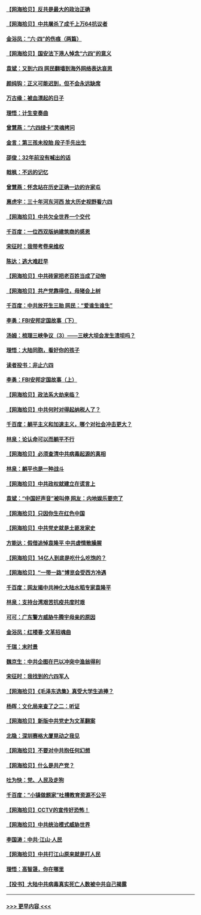 #### [【网海拾贝】反共是最大的政治正确](../pages/nsc993/n13007051.md?t=06090754) 
#### [【网海拾贝】中共屠杀了成千上万64抗议者](../pages/nsc993/n13002713.md?t=06090754) 
#### [金浴凤：“六·四”的伤痕（两篇）](../pages/nsc993/n13001719.md?t=06090754) 
#### [【网海拾贝】国安法下港人悼念“六四”的意义](../pages/nsc993/n13001039.md?t=06090754) 
#### [袁斌：又到六四 网民翻墙到海外网络表达哀思](../pages/nsc993/n13000995.md?t=06090754) 
#### [颜纯钩：正义可能迟到，但不会永远缺席](../pages/nsc993/n13000920.md?t=06090754) 
#### [万古缘：被血漂起的日子](../pages/nsc993/n13000914.md?t=06090754) 
#### [理悟：计生变奏曲](../pages/nsc993/n13000414.md?t=06090754) 
#### [曾慧燕：“六四绿卡”灵魂拷问](../pages/nsc993/n13000277.md?t=06090754) 
#### [金言：第三孩未投胎 段子手先出生](../pages/nsc993/n13000215.md?t=06090754) 
#### [邵俊：32年前没有喊出的话](../pages/nsc993/n13000181.md?t=06090754) 
#### [戟枫：不远的记忆](../pages/nsc993/n13000121.md?t=06090754) 
#### [曾慧燕：怀念站在历史正确一边的许家屯](../pages/nsc993/n13000073.md?t=06090754) 
#### [惠虎宇：三十年河东河西 放大历史视野看六四](../pages/nsc993/n13000018.md?t=06090754) 
#### [【网海拾贝】中共欠全世界一个交代](../pages/nsc993/n12998706.md?t=06090754) 
#### [千百度：一位西双版纳建筑商的感恩](../pages/nsc993/n12998487.md?t=06090754) 
#### [宋征时：我带考卷来维权](../pages/nsc993/n12994088.md?t=06090754) 
#### [陈达：逃大难赶早](../pages/nsc993/n12993569.md?t=06090754) 
#### [【网海拾贝】中共砖家把老百姓当成了动物](../pages/nsc993/n12993483.md?t=06090754) 
#### [【网海拾贝】共产党靠得住，母猪会上树](../pages/nsc993/n12990730.md?t=06090754) 
#### [千百度：中共放开生三胎 网民：“爱谁生谁生”](../pages/nsc993/n12990644.md?t=06090754) 
#### [李勇：FBI安邦定国故事（下）](../pages/nsc993/n12987854.md?t=06090754) 
#### [汤姆：梳理三峡争议（3）——三峡大坝会发生溃坝吗？](../pages/nsc993/n12989806.md?t=06090754) 
#### [理悟：大陆同胞，看好你的孩子](../pages/nsc993/n12989778.md?t=06090754) 
#### [读者投书：非止六四](../pages/nsc993/n12989673.md?t=06090754) 
#### [李勇：FBI安邦定国故事（上）](../pages/nsc993/n12987749.md?t=06090754) 
#### [【网海拾贝】政法系大劫来临？](../pages/nsc993/n12987596.md?t=06090754) 
#### [【网海拾贝】中共何时对得起纳税人了？](../pages/nsc993/n12985578.md?t=06090754) 
#### [千百度：躺平主义和加速主义，哪个对社会冲击更大？](../pages/nsc993/n12985512.md?t=06090754) 
#### [林泉：论认命可以而躺平不行](../pages/nsc993/n12985505.md?t=06090754) 
#### [【网海拾贝】必须查清中共病毒起源的真相](../pages/nsc993/n12984276.md?t=06090754) 
#### [林泉：躺平也是一种战斗](../pages/nsc993/n12984194.md?t=06090754) 
#### [【网海拾贝】中共政权就建立在谎言上](../pages/nsc993/n12981880.md?t=06090754) 
#### [袁斌：“中国好声音”被叫停 网友：内地娱乐要完了](../pages/nsc993/n12981826.md?t=06090754) 
#### [【网海拾贝】只因你生在红色中国](../pages/nsc993/n12979096.md?t=06090754) 
#### [【网海拾贝】中共党史就是土匪发家史](../pages/nsc993/n12976478.md?t=06090754) 
#### [方能达：假借追悼袁隆平 中共虚情散臊腥](../pages/nsc993/n12976396.md?t=06090754) 
#### [【网海拾贝】14亿人到底是吃什么吃饱的？](../pages/nsc993/n12974125.md?t=06090754) 
#### [【网海拾贝】“一带一路”博览会受西方冷遇](../pages/nsc993/n12971787.md?t=06090754) 
#### [千百度：网友揭中共神化大陆水稻专家袁隆平](../pages/nsc993/n12971733.md?t=06090754) 
#### [林泉：支持台湾艰苦抗疫共度时艰](../pages/nsc993/n12971350.md?t=06090754) 
#### [可可：广东警方威胁牛腾宇母亲的原因](../pages/nsc993/n12971100.md?t=06090754) 
#### [金浴凤：红楼春·文革招魂曲](../pages/nsc993/n12970354.md?t=06090754) 
#### [千瑞：末时景](../pages/nsc993/n12970337.md?t=06090754) 
#### [魏京生：中共企图在巴以冲突中渔翁得利](../pages/nsc993/n12970286.md?t=06090754) 
#### [宋征时：我找到的六四军人](../pages/nsc993/n12970213.md?t=06090754) 
#### [【网海拾贝】《毛泽东选集》真受大学生追捧？](../pages/nsc993/n12968779.md?t=06090754) 
#### [杨晖：文化局来查了之二：听证](../pages/nsc993/n12966528.md?t=06090754) 
#### [【网海拾贝】新版中共党史为文革翻案](../pages/nsc993/n12967526.md?t=06090754) 
#### [北隐：深圳赛格大厦晃动之我见](../pages/nsc993/n12967393.md?t=06090754) 
#### [【网海拾贝】不要对中共抱任何幻想](../pages/nsc993/n12965222.md?t=06090754) 
#### [【网海拾贝】什么是共产党？](../pages/nsc993/n12962781.md?t=06090754) 
#### [吐为快：党、人民及走狗](../pages/nsc993/n12962747.md?t=06090754) 
#### [千百度：“小镇做题家”吐槽教育资源不公平](../pages/nsc993/n12962705.md?t=06090754) 
#### [【网海拾贝】CCTV的宣传好恐怖！](../pages/nsc993/n12959984.md?t=06090754) 
#### [【网海拾贝】中共统治模式威胁世界](../pages/nsc993/n12957622.md?t=06090754) 
#### [李国涛：中共‧江山‧人民](../pages/nsc993/n12957502.md?t=06090754) 
#### [【网海拾贝】中共打江山原来就是打人民](../pages/nsc993/n12954345.md?t=06090754) 
#### [理悟：高智晟，你在哪里](../pages/nsc993/n12953115.md?t=06090754) 
#### [【投书】大陆中共病毒真实死亡人数被中共自己揭露](../pages/nsc993/n12953050.md?t=06090754) 

----
#### [ >>> 更早内容 <<< ](../indexes/nsc993-earlier.md)
